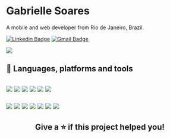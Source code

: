 # Gabrielle Soares

 A mobile and web developer from Rio de Janeiro, Brazil. 
 
[![Linkedin Badge](https://img.shields.io/badge/-Gabrielle%20Soares-aa132d?style=flat-square&logo=Linkedin&logoColor=white&link=https://www.linkedin.com/in/devgabrielle/)](https://www.linkedin.com/in/devgabrielle/) 
[![Gmail Badge](https://img.shields.io/badge/-gabriellesoares.pc@gmail.com-aa132d?style=flat-square&logo=Gmail&logoColor=white&link=mailto:gabriellesoares.pc@gmail.com)](mailto:gabriellesoares.pc@gmail.com)


<img 
     src="https://media3.giphy.com/media/LmNwrBhejkK9EFP504/giphy.gif" />


<h2> 🧰 Languages, platforms and tools <h2/>

<p >
<img 
     src="https://img.shields.io/badge/-JavaScript-F7DF1E?style=flat-square&logo=javascript&logoColor=32264D" />
<img 
     src="https://img.shields.io/badge/Node.JS-339933?style=flat-square&logo=nodedotjs&logoColor=white" />
<img 
     src="https://img.shields.io/badge/-React-61DAFB?style=flat-square&logo=react&logoColor=32264D" />
<img 
     src="https://img.shields.io/badge/React-Native-61DAFB?style=flat-square&logo=react" />
<img
     src="https://img.shields.io/badge/-Firebase-FFCA28?style=flat-square&logo=firebase&logoColor=32264D" />
<img 
     src="https://img.shields.io/badge/-Expo-000020?style=flat-square&logo=expo" />

<p >
<img
     src="https://img.shields.io/badge/-HTML5-E34F26?style=flat-square&logo=html5&logoColor=white" />
<img
     src="https://img.shields.io/badge/-CSS3-1572B6?style=flat-square&logo=css3" />
<img 
     src="https://img.shields.io/badge/-Google--Cloud-4285F4?style=flat-square&logo=google-cloud&logoColor=white" />
<img 
     src="https://img.shields.io/badge/-VSCode-007ACC?style=flat-square&logo=visual-studio-code&logoColor=white" />
<img 
     src="https://img.shields.io/badge/-npm-CB3837?style=flat-square&logo=npm" />
<img 
     src="https://img.shields.io/badge/-git-F05032?style=flat-square&logo=git&logoColor=white" />
<img
     src="https://img.shields.io/badge/-GitHub-181717?style=flat-square&logo=github" />


	

<h2 align="center"> Give a ⭐️ if this project helped you! <h2/>
